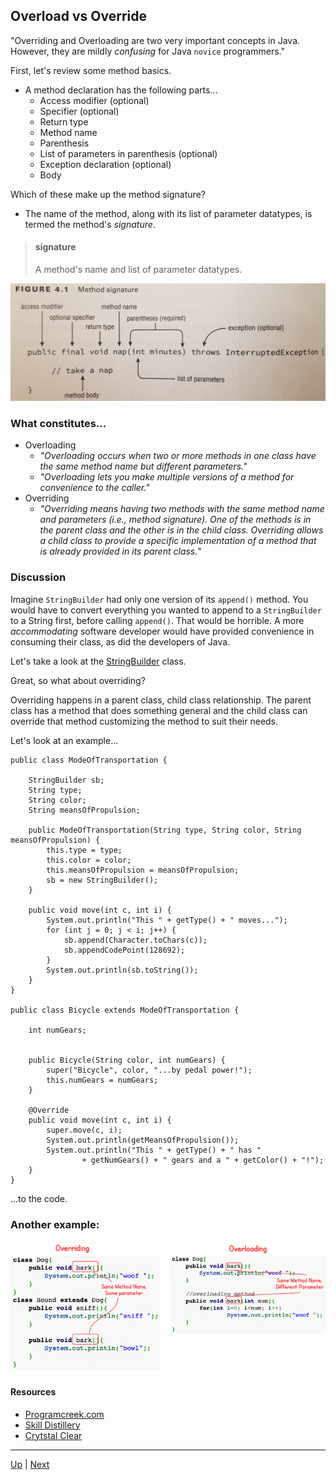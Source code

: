## Overload vs Override

"Overriding and Overloading are two very important concepts in Java. However, they are mildly _confusing_ for Java `novice` programmers." 

First, let's review some method basics.

* A method declaration has the following parts...
  * Access modifier (optional)
  * Specifier (optional)
  * Return type
  * Method name
  * Parenthesis
  * List of parameters in parenthesis (optional)
  * Exception declaration (optional)
  * Body 
 
Which of these make up the method signature?
 
  * The name of the method, along with its list of parameter datatypes, is termed the method's _signature_.

> #### signature
> A method's name and list of parameter datatypes.

![OCA Java SE 8 Programmer I Study Guide, Figure 4.1](https://github.com/robrides/methodoverloading/blob/master/OCAStudyGuideFig4.1.jpg)

### What constitutes...
 * Overloading
   * _"Overloading occurs when two or more methods in one class have the same method name but different parameters."_
   * _"Overloading lets you make multiple versions of a method for convenience to the caller."_
 * Overriding
   * _"Overriding means having two methods with the same method name and parameters (i.e., method signature). One of the methods is in the parent class and the other is in the child class. Overriding allows a child class to provide a specific implementation of a method that is already provided in its parent class._"

### Discussion

Imagine `StringBuilder` had only one version of its `append()` method.  You would have to convert everything you wanted to append to a `StringBuilder` to a String first, before calling `append()`.  That would be horrible.  A more _accommodating_ software developer would have provided convenience in consuming their class, as did the developers of Java.  

Let's take a look at the [StringBuilder](https://docs.oracle.com/javase/8/docs/api/java/lang/StringBuilder.html) class.

Great, so what about overriding?  

Overriding happens in a parent class, child class relationship. The parent class has a method that does something general and the child class can override that method customizing the method to suit their needs.

Let's look at an example...

```
public class ModeOfTransportation {

	StringBuilder sb;
	String type;
	String color;
	String meansOfPropulsion;

	public ModeOfTransportation(String type, String color, String meansOfPropulsion) {
		this.type = type;
		this.color = color;
		this.meansOfPropulsion = meansOfPropulsion;
		sb = new StringBuilder();
	}

	public void move(int c, int i) {
		System.out.println("This " + getType() + " moves...");
		for (int j = 0; j < i; j++) {
			sb.append(Character.toChars(c));
			sb.appendCodePoint(128692);
		}
		System.out.println(sb.toString());
	}
}

public class Bicycle extends ModeOfTransportation {

	int numGears;
	
	
	public Bicycle(String color, int numGears) {
		super("Bicycle", color, "...by pedal power!");
		this.numGears = numGears;
	}
	
	@Override
	public void move(int c, int i) {
		super.move(c, i);
		System.out.println(getMeansOfPropulsion());
		System.out.println("This " + getType() + " has " 
				+ getNumGears() + " gears and a " + getColor() + "!");
	}
}
```
...to the code.

### Another example:

![Overloading vs Overriding](https://github.com/robrides/methodoverloading/blob/master/overloading-vs-overriding.png)

#### Resources
* [Programcreek.com](https://www.programcreek.com/2009/02/overriding-and-overloading-in-java-with-examples/)
* [Skill Distillery](https://github.com/SkillDistillery/SD20/blob/07b4bda901353004c384bd88cf5c5837240d9962/jfop/Methods/parameters2.md)
* [Crytstal Clear](https://www.youtube.com/watch?v=KmKOVdAGtzM)

<hr>

[Up](../master/README.md) | [Next](https://github.com/robrides/methodoverloading/blob/master/overloadingRules.md)